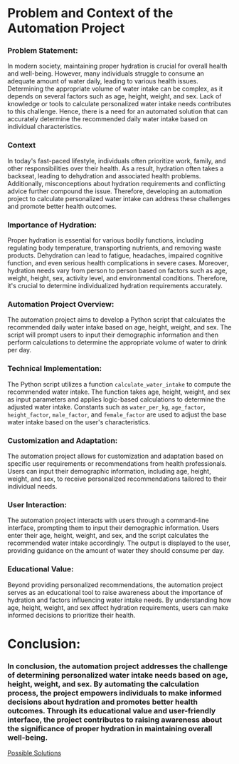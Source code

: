 # Problem and Context of the Automation Project

### Problem Statement:
In modern society, maintaining proper hydration is crucial for overall health and well-being. However, many individuals struggle to consume an adequate amount of water daily, leading to various health issues. Determining the appropriate volume of water intake can be complex, as it depends on several factors such as age, height, weight, and sex. Lack of knowledge or tools to calculate personalized water intake needs contributes to this challenge. Hence, there is a need for an automated solution that can accurately determine the recommended daily water intake based on individual characteristics.

### Context
In today's fast-paced lifestyle, individuals often prioritize work, family, and other responsibilities over their health. As a result, hydration often takes a backseat, leading to dehydration and associated health problems. Additionally, misconceptions about hydration requirements and conflicting advice further compound the issue. Therefore, developing an automation project to calculate personalized water intake can address these challenges and promote better health outcomes.

### Importance of Hydration:
Proper hydration is essential for various bodily functions, including regulating body temperature, transporting nutrients, and removing waste products. Dehydration can lead to fatigue, headaches, impaired cognitive function, and even serious health complications in severe cases. Moreover, hydration needs vary from person to person based on factors such as age, weight, height, sex, activity level, and environmental conditions. Therefore, it's crucial to determine individualized hydration requirements accurately.


### Automation Project Overview:
The automation project aims to develop a Python script that calculates the recommended daily water intake based on age, height, weight, and sex. The script will prompt users to input their demographic information and then perform calculations to determine the appropriate volume of water to drink per day.

### Technical Implementation:
The Python script utilizes a function `calculate_water_intake` to compute the recommended water intake. The function takes age, height, weight, and sex as input parameters and applies logic-based calculations to determine the adjusted water intake. Constants such as `water_per_kg`, `age_factor`, `height_factor`, `male_factor`, and `female_factor` are used to adjust the base water intake based on the user's characteristics.

### Customization and Adaptation:
The automation project allows for customization and adaptation based on specific user requirements or recommendations from health professionals. Users can input their demographic information, including age, height, weight, and sex, to receive personalized recommendations tailored to their individual needs.

### User Interaction:
The automation project interacts with users through a command-line interface, prompting them to input their demographic information. Users enter their age, height, weight, and sex, and the script calculates the recommended water intake accordingly. The output is displayed to the user, providing guidance on the amount of water they should consume per day.

### Educational Value:
Beyond providing personalized recommendations, the automation project serves as an educational tool to raise awareness about the importance of hydration and factors influencing water intake needs. By understanding how age, height, weight, and sex affect hydration requirements, users can make informed decisions to prioritize their health.



# Conclusion:
### In conclusion, the automation project addresses the challenge of determining personalized water intake needs based on age, height, weight, and sex. By automating the calculation process, the project empowers individuals to make informed decisions about hydration and promotes better health outcomes. Through its educational value and user-friendly interface, the project contributes to raising awareness about the significance of proper hydration in maintaining overall well-being.


[Possible Solutions](https://github.com/23W-GBAC/MohAli92/blob/main/Automation/2%20Possible%20Solutions.md)
